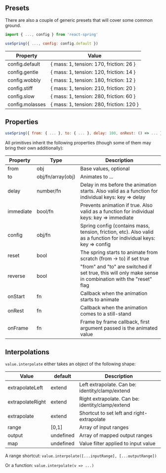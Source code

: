 ## Presets

There are also a couple of generic presets that will cover some common ground.

```jsx
import { ..., config } from 'react-spring'

useSpring({ ..., config: config.default })
```

| Property                  | Value |
| ------------------------- | ------- |
| config.default             | { mass: 1, tension: 170, friction: 26 } |
| config.gentle              | { mass: 1, tension: 120, friction: 14 } |
| config.wobbly              | { mass: 1, tension: 180, friction: 12 } |
| config.stiff               | { mass: 1, tension: 210, friction: 20 } |
| config.slow                | { mass: 1, tension: 280, friction: 60 } |
| config.molasses            | { mass: 1, tension: 280, friction: 120 } |

## Properties

```jsx
useSpring({ from: { ... }, to: { ... }, delay: 100, onRest: () => ... })
```

All primitives inherit the following properties (though some of them may bring their own additionally):

| Property | Type | Description |
| -------- | ---- | -------- |
| from     | obj | Base values, optional |
| to       | obj/fn/array(obj) | Animates to ... |
| delay     | number/fn | Delay in ms before the animation starts. Also valid as a function for individual keys: key => delay |
| immediate     | bool/fn | Prevents animation if true. Also valid as a function for individual keys: key => immediate |
| config     | obj/fn | Spring config (contains mass, tension, friction, etc). Also valid as a function for individual keys: key => config |
| reset     | bool | The spring starts to animate from scratch (from -> to) if set true |
| reverse     | bool | "from" and "to" are switched if set true, this will only make sense in combination with the "reset" flag |
| onStart     | fn | Callback when the animation starts to animate |
| onRest     | fn | Callback when the animation comes to a still-stand |
| onFrame     | fn | Frame by frame callback, first argument passed is the animated value |

## Interpolations

`value.interpolate` either takes an object of the following shape:

| Value            | default  | Description |
| ---------------- | -------- | ----------- |
| extrapolateLeft  | extend   | Left extrapolate. Can be: identity/clamp/extend
| extrapolateRight | extend   | Right extrapolate. Can be: identity/clamp/extend
| extrapolate      | extend   | Shortcut to set left and right-extrapolate
| range            | [0,1]    | Array of input ranges
| output           | undefined | Array of mapped output ranges
| map              | undefined | Value filter applied to input value

A range shortcut: `value.interpolate([...inputRange], [...outputRange])`

Or a function: `value.interpolate(v => ...)`
